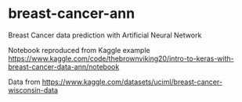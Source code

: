 # breast-cancer-ann
Breast Cancer data prediction with Artificial Neural Network

Notebook reproduced from Kaggle example https://www.kaggle.com/code/thebrownviking20/intro-to-keras-with-breast-cancer-data-ann/notebook

Data from https://www.kaggle.com/datasets/uciml/breast-cancer-wisconsin-data
